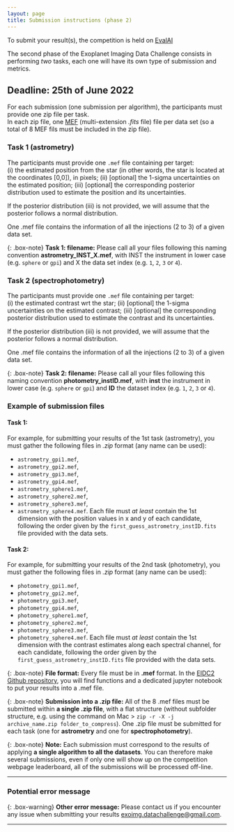 ```yaml
---
layout: page
title: Submission instructions (phase 2)
---
```


To submit your result(s), the competition is held on [EvalAI](https://eval.ai/web/challenges/challenge-page/1717/)

The second phase of the Exoplanet Imaging Data Challenge consists in performing *two* tasks, each one will have its own type of submission and metrics.


## Deadline: 25th of June 2022
For each submission (one submission per algorithm), the participants must provide one zip file per task. <br>
In each zip file, one [MEF](https://docs.astropy.org/en/stable/generated/examples/io/create-mef.html) (multi-extension *.fits* file) file per data set (so a total of 8 MEF fils must be included in the zip file).

### Task 1 (astrometry)
The participants must provide one `.mef` file containing per target: <br>
(i) the estimated position from the star (in other words, the star is located at the coordinates [0,0]), in pixels;
(ii) [optional] the 1-sigma uncertainties on the estimated position;
(iii) [optional] the corresponding posterior distribution used to estimate the position and its uncertainties.

If the posterior distribution (iii) is not provided, we will assume that the posterior follows a normal distribution. 

One .mef file contains the information of all the injections (2 to 3) of a given data set.

{: .box-note}
**Task 1: filename:** Please call all your files following this naming convention **astrometry_INST_X.mef**, with INST the instrument in lower case (e.g. `sphere` or `gpi`) and X the data set index (e.g. `1`, `2`, `3` or `4`).


### Task 2 (spectrophotometry)
The participants must provide one `.mef` file containing per target: <br>
(i) the estimated contrast wrt the star;
(ii) [optional] the 1-sigma uncertainties on the estimated contrast;
(iii) [optional] the corresponding posterior distribution used to estimate the contrast and its uncertainties.

If the posterior distribution (iii) is not provided, we will assume that the posterior follows a normal distribution. 

One .mef file contains the information of all the injections (2 to 3) of a given data set.

{: .box-note}
**Task 2: filename:** Please call all your files following this naming convention **photometry_instID.mef**, with **inst** the instrument in lower case (e.g. `sphere` or `gpi`) and **ID** the dataset index (e.g. `1`, `2`, `3` or `4`).


### Example of submission files

#### Task 1:
For example, for submitting your results of the 1st task (astrometry), you must gather the following files in *.zip* format (any name can be used): 
* ``astrometry_gpi1.mef``,
* ``astrometry_gpi2.mef``,
* ``astrometry_gpi3.mef``, 
* ``astrometry_gpi4.mef``, 
* ``astrometry_sphere1.mef``,
* ``astrometry_sphere2.mef``,
* ``astrometry_sphere3.mef``,
* ``astrometry_sphere4.mef``.
Each file must *at least* contain the 1st dimension with the position values in x and y of each candidate, following the order given by the `first_guess_astrometry_instID.fits` file provided with the data sets. 

#### Task 2:
For example, for submitting your results of the 2nd task (photometry), you must gather the following files in *.zip* format (any name can be used): 
* ``photometry_gpi1.mef``,
* ``photometry_gpi2.mef``,
* ``photometry_gpi3.mef``, 
* ``photometry_gpi4.mef``, 
* ``photometry_sphere1.mef``,
* ``photometry_sphere2.mef``,
* ``photometry_sphere3.mef``,
* ``photometry_sphere4.mef``.
Each file must *at least* contain the 1st dimension with the contrast estimates along each spectral channel, for each candidate, following the order given by the `first_guess_astrometry_instID.fits` file provided with the data sets. 

{: .box-note}
**File format:** Every file must be in **.mef** format. In the [EIDC2 Github repository](https://github.com/exoplanet-imaging-challenge/phase2/tree/main/eidc2), you will find functions and a dedicated jupyter notebook to put your results into a .mef file.

{: .box-note}
**Submission into a .zip file:** All of the 8 .mef files must be submitted within **a single .zip file**, with a flat structure (without subfolder structure, e.g. using the command on Mac > ``zip -r -X -j archive_name.zip folder_to_compress``).
One .zip file must be submitted for each task (one for **astrometry** and one for **spectrophotometry**).

{: .box-note}
**Note:** Each submission must correspond to the results of applying **a single algorithm to all the datasets**. You can therefore make several submissions, even if only one will show up on the competition webpage leaderboard, all of the submissions will be processed off-line.

*** 

### Potential error message

{: .box-warning}
**Other error message:** Please contact us if you encounter any issue when submitting your results <exoimg.datachallenge@gmail.com>.

*** 
